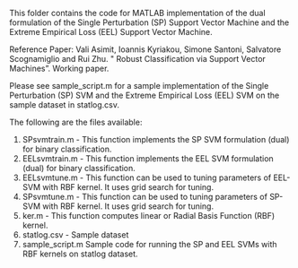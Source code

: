 This folder contains the code for MATLAB implementation of the dual formulation of the Single Perturbation (SP) Support Vector Machine and the Extreme Empirical Loss (EEL) Support Vector Machine.

Reference Paper: Vali Asimit, Ioannis Kyriakou, Simone Santoni, Salvatore Scognamiglio and Rui Zhu. " Robust Classification via Support Vector Machines”. Working paper. 

Please see sample_script.m for a sample implementation of the Single Perturbation (SP) SVM and the Extreme Empirical Loss (EEL) SVM on the sample dataset in statlog.csv. 

The following are the files available:
1.	SPsvmtrain.m - This function implements the SP SVM formulation (dual) for binary classification.
2.	EELsvmtrain.m - This function implements the EEL SVM formulation (dual) for binary classification.
3.	EELsvmtune.m - This function can be used to tuning parameters of EEL-SVM with RBF kernel. It uses grid search for tuning.
4.	SPsvmtune.m - This function can be used to tuning parameters of SP-SVM with RBF kernel. It uses grid search for tuning.
5.	ker.m - This function computes linear or Radial Basis Function (RBF) kernel.
6.	statlog.csv - Sample dataset
7.	sample_script.m  Sample code for running the SP and EEL SVMs with RBF kernels on statlog dataset.
